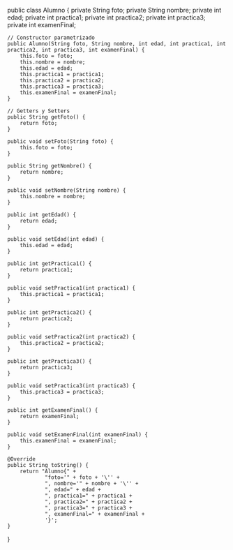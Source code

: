 
public class Alumno {
    private String foto;
    private String nombre;
    private int edad;
    private int practica1;
    private int practica2;
    private int practica3;
    private int examenFinal;

    // Constructor parametrizado
    public Alumno(String foto, String nombre, int edad, int practica1, int practica2, int practica3, int examenFinal) {
        this.foto = foto;
        this.nombre = nombre;
        this.edad = edad;
        this.practica1 = practica1;
        this.practica2 = practica2;
        this.practica3 = practica3;
        this.examenFinal = examenFinal;
    }

    // Getters y Setters
    public String getFoto() {
        return foto;
    }

    public void setFoto(String foto) {
        this.foto = foto;
    }

    public String getNombre() {
        return nombre;
    }

    public void setNombre(String nombre) {
        this.nombre = nombre;
    }

    public int getEdad() {
        return edad;
    }

    public void setEdad(int edad) {
        this.edad = edad;
    }

    public int getPractica1() {
        return practica1;
    }

    public void setPractica1(int practica1) {
        this.practica1 = practica1;
    }

    public int getPractica2() {
        return practica2;
    }

    public void setPractica2(int practica2) {
        this.practica2 = practica2;
    }

    public int getPractica3() {
        return practica3;
    }

    public void setPractica3(int practica3) {
        this.practica3 = practica3;
    }

    public int getExamenFinal() {
        return examenFinal;
    }

    public void setExamenFinal(int examenFinal) {
        this.examenFinal = examenFinal;
    }

    @Override
    public String toString() {
        return "Alumno{" +
                "foto='" + foto + '\'' +
                ", nombre='" + nombre + '\'' +
                ", edad=" + edad +
                ", practica1=" + practica1 +
                ", practica2=" + practica2 +
                ", practica3=" + practica3 +
                ", examenFinal=" + examenFinal +
                '}';
    }
}
